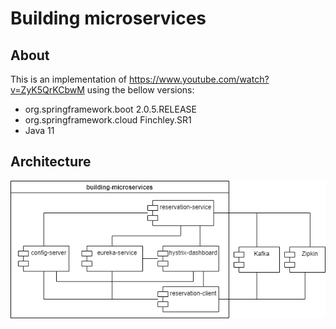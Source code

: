 # Building microservices

## About
This is an implementation of https://www.youtube.com/watch?v=ZyK5QrKCbwM using the bellow versions:
- org.springframework.boot 2.0.5.RELEASE
- org.springframework.cloud Finchley.SR1
- Java 11

## Architecture
![Building microservices architecture](https://github.com/danielcasique/building-microservices/blob/master/images/building_microservices.png?raw=true)
